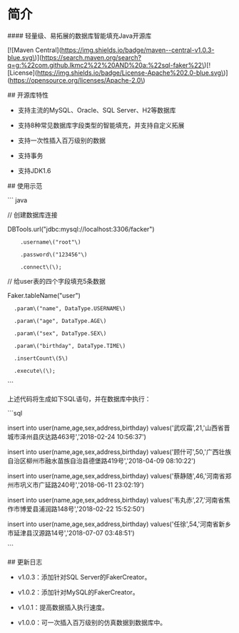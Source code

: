 # 简介

\#\#\#\# 轻量级、易拓展的数据库智能填充Java开源库

\[!\[Maven Central\]\(https://img.shields.io/badge/maven--central-v1.0.3-blue.svg\)\]\(https://search.maven.org/search?q=g:%22com.github.lkmc2%22%20AND%20a:%22sql-faker%22\)\[!\[License\]\(https://img.shields.io/badge/License-Apache%202.0-blue.svg\)\]\(https://opensource.org/licenses/Apache-2.0\)



\#\# 开源库特性



+ 支持主流的MySQL、Oracle、SQL Server、H2等数据库

+ 支持8种常见数据库字段类型的智能填充，并支持自定义拓展

+ 支持一次性插入百万级别的数据

+ 支持事务

+ 支持JDK1.6



\#\# 使用示范



\`\`\` java

// 创建数据库连接

DBTools.url\("jdbc:mysql://localhost:3306/facker"\)

        .username\("root"\)

        .password\("123456"\)

        .connect\(\);



// 给user表的四个字段填充5条数据

Faker.tableName\("user"\)

      .param\("name", DataType.USERNAME\)

      .param\("age", DataType.AGE\)

      .param\("sex", DataType.SEX\)

      .param\("birthday", DataType.TIME\)

      .insertCount\(5\)

      .execute\(\);

\`\`\`



上述代码将生成如下SQL语句，并在数据库中执行：



\`\`\`sql

insert into user\(name,age,sex,address,birthday\) values\('武叹霜',21,'山西省晋城市泽州县庆达路463号','2018-02-24 10:56:37'\)

insert into user\(name,age,sex,address,birthday\) values\('顾什可',50,'广西壮族自治区柳州市融水苗族自治县德堡路419号','2018-04-09 08:10:22'\)

insert into user\(name,age,sex,address,birthday\) values\('蔡静随',46,'河南省郑州市巩义市广延路240号','2018-06-11 23:02:19'\)

insert into user\(name,age,sex,address,birthday\) values\('韦丸赤',27,'河南省焦作市博爱县浦润路148号','2018-02-22 15:52:50'\)

insert into user\(name,age,sex,address,birthday\) values\('任徐',54,'河南省新乡市延津县汉源路14号','2018-07-07 03:48:51'\)

\`\`\`







\#\# 更新日志



+ v1.0.3：添加针对SQL Server的FakerCreator。

+ v1.0.2：添加针对MySQL的FakerCreator。

+ v1.0.1：提高数据插入执行速度。

+ v1.0.0：可一次插入百万级别的仿真数据到数据库中。



